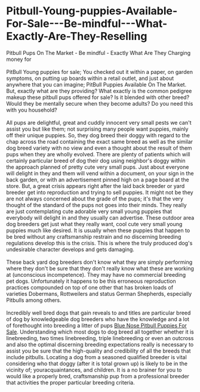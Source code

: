 # Pitbull-Young-puppies-Available-For-Sale---Be-mindful---What-Exactly-Are-They-Reselling

<p>Pitbull Pups On The Market - Be mindful - Exactly What Are They Charging money for<br />
<br />
PitBull Young puppies for sale; You checked out it within a paper, on garden symptoms, on putting up boards within a retail outlet, and just about anywhere that you can imagine; PitBull Puppies Available On The Market. But, exactly what are they providing? What exactly is the common pedigree makeup these pitbull pups offered for sale? Is it blended with other breed? Would they be mentally secure when they become adults? Do you need this with you household?<br />
<br />
All pups are delightful, great and cuddly innocent very small pests we can&#39;t assist you but like them; not surprising many people want puppies, mainly off their unique puppies. So, they dog breed their doggy with regard to the chap across the road containing the exact same breed as well as the similar dog breed variety with no view and even a thought about the result of them pups when they are wholly evolved. There are plenty of patients which will certainly particular breed of dog their dog using neighbor&#39;s doggy within the approach planned of pretty cute very small pups. Just about everyone will delight in they and them will vend within a document, on your sign in the back garden, or with an advertisement pinned high on a page board at the store. But, a great crisis appears right after the laid back breeder or yard breeder get into reproduction and trying to sell puppies. It might not be they are not always concerned about the grade of the pups; it&#39;s that the very thought of the standard of the pups not goes into their minds. They really are just contemplating cute adorable very small young puppies that everybody will delight in and they usually can advertise. These outdoor area dog breeders get just what they really want, cool cute very small young puppies much like desired. It is usually when these puppies that happen to be bred without any craftsmanship restrain and no discerning breeding regulations develop this is the crisis. This is where the truly produced dog&#39;s undesirable character develops and gets damaging.<br />
<br />
These back yard dog breeders don&#39;t know what they are simply performing where they don&#39;t be sure that they don&#39;t really know what these are working at (unconscious incompetence). They may have no commercial breeding pet dogs. Unfortunately it happens to be this erroneous reproduction practices compounded on top of one other that has broken loads of varieties Dobermans, Rottweilers and status German Shepherds, especially Pitbulls among others.<br />
<br />
Incredibly well bred dogs that gain reveals to and titles are particular breed of dog by knowledgeable dog breeders who have the knowledge and a lot of forethought into breeding a litter of pups <a href="https://varacitypitbullfamily.com">Blue Nose Pitbull Puppies For Sale</a>. Understanding which most dogs to dog breed all together whether it is linebreeding, two times linebreeding, triple linebreeding or even an outcross and also the optimal discerning breeding expectations really is necessary to assist you be sure that the high-quality and credibility of all the breeds that include pitbulls. Locating a dog from a seasoned qualified breeder is vital considering who that doggy (after it is total grown up) is likely to be in the vicinity of; youracquaintances, and children. It is a no brainer for you to would like a properly bred, craftsmanship pup from a professional breeder that activities the proper particular breeding criteria.</p>

<p>&nbsp;</p>
